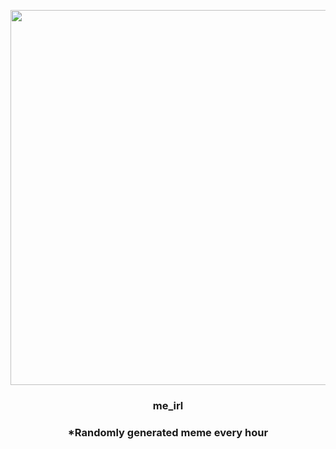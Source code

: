 <p align="center">
        <img src="https://i.redd.it/48ssuro4pev91.jpg" width="600" height="600">
        </p>
        <h3 align="center">me_irl</h3>
        <h3 align="center">*Randomly generated meme every hour</h3>
    